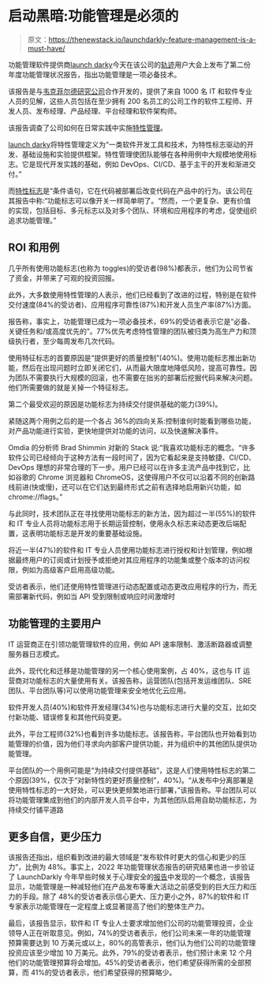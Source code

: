 # 启动黑暗:功能管理是必须的

> 原文：<https://thenewstack.io/launchdarkly-feature-management-is-a-must-have/>

功能管理软件提供商[launch darky](https://launchdarkly.com/?utm_content=inline-mention)今天在该公司的[轨迹](https://launchdarkly.com/trajectory/2022/)用户大会上发布了第二份年度功能管理状况报告，指出功能管理是一项必备技术。

该报告是与[韦克菲尔德研究公司](https://wakefieldresearch.com/)合作开发的，提供了来自 1000 名 IT 和软件专业人员的见解，这些人员包括在至少拥有 200 名员工的公司工作的软件工程师、开发人员、发布经理、产品经理、平台经理和软件架构师。

该报告调查了公司如何在日常实践中实施[特性管理](https://thenewstack.io/why-feature-management-is-the-future-of-software-delivery/)。

[launch darky](https://thenewstack.io/launchdarkly-providing-a-control-switch-for-features/)将特性管理定义为“一类软件开发工具和技术，为特性标志驱动的开发、基础设施和实验提供框架。特性管理使团队能够在各种用例中大规模地使用标志。它是现代开发实践的基础，例如 DevOps、CI/CD、基于主干的开发和渐进交付。”

而[特性标志](https://thenewstack.io/feature-flags-making-software-delivery-faster/)是“条件语句，它在代码被部署后改变代码在产品中的行为。该公司在其报告中称:“功能标志可以像开关一样简单明了。“然而，一个更复杂、更有价值的实现，包括目标、多元标志以及对多个团队、环境和应用程序的考虑，促使组织追求功能管理。”

## ROI 和用例

几乎所有使用功能标志(也称为 toggles)的受访者(98%)都表示，他们为公司节省了资金，并带来了可观的投资回报。

此外，大多数使用特性管理的人表示，他们已经看到了改进的过程，特别是在软件交付速度(84%的受访者)、应用程序可靠性(87%)和开发人员生产率(87%)方面。

报告称，事实上，功能管理已成为一项必备技术，69%的受访者表示它是“必备、关键任务和/或高度优先的”。77%优先考虑特性管理的团队被归类为高生产力和顶级执行者，至少每周发布几次代码。

使用特征标志的首要原因是“提供更好的质量控制”(40%)。使用功能标志推出新功能，然后在出现问题时立即关闭它们，从而最大限度地降低风险，提高可靠性。因为团队不需要执行大规模的回滚，也不需要在拙劣的部署后挖掘代码来解决问题。他们所需要做的就是关掉一个特征标志。

第二个最受欢迎的原因是功能标志为持续交付提供基础的能力(39%)。

紧随这两个用例之后的是一个各占 36%的四向关系:控制谁何时能看到哪些功能，对产品功能进行实验，更快地提供对功能的访问，以及快速解决事件。

Omdia 的分析师 Brad Shimmin 对新的 Stack 说:“我喜欢功能标志的概念。“许多软件公司已经倾向于这种方法有一段时间了，因为它看起来是支持敏捷、CI/CD、DevOps 理想的非常合理的下一步。用户已经可以在许多主流产品中找到它，比如谷歌的 Chrome 浏览器和 ChromeOS，这使得用户不仅可以沿着不同的创新路线前进(快或慢)，还可以在它们达到最终形式之前有选择地启用新兴功能，如 chrome://flags。”

与此同时，技术团队正在寻找使用功能标志的新方法，因为超过一半(55%)的软件和 IT 专业人员将功能标志用于长期运营控制，使用永久标志来动态更改后端配置，这表明功能标志是开发的重要基础设施。

将近一半(47%)的软件和 IT 专业人员使用功能标志进行授权和计划管理，例如根据最终用户的订阅或计划授予或拒绝对其应用程序的功能集或整个版本的访问权限，例如为高级客户启用高级功能。

受访者表示，他们还使用特性管理进行动态配置或动态更改应用程序的行为，而无需部署新代码，例如当 API 受到限制或响应时间激增时

## 功能管理的主要用户

IT 运营商正在引领功能管理软件的应用，例如 API 速率限制、激活断路器或调整服务器日志模式。

此外，现代化和迁移是功能管理的另一个核心使用案例，占 40%，这也与 IT 运营商对功能标志的大量使用有关。该报告称，运营团队(包括开发运维团队、SRE 团队、平台团队等)可以使用功能管理来安全地优化云应用。

软件开发人员(40%)和软件开发经理(34%)也与功能标志进行大量的交互，比如交付新功能、错误修复和其他代码变更。

此外，平台工程师(32%)也看到许多功能标志。该报告称，平台团队也开始看到功能管理的价值，因为他们寻求向内部客户提供功能，并为组织中的其他团队提供功能管理。

平台团队的一个用例可能是“为持续交付提供基础”，这是人们使用特性标志的第二个原因(39%，仅次于“对新特性的更好质量控制”，40%)。“从发布中分离部署是使用特性标志的一大好处，可以更快更频繁地进行部署，”该报告称。平台团队可以将功能管理集成到他们的内部开发人员平台中，为其他团队启用自助功能标志，为持续交付铺平道路

## 更多自信，更少压力

该报告还指出，组织看到改进的最大领域是“发布软件时更大的信心和更少的压力”，比例为 48%。事实上，2022 年功能管理状态报告的研究结果也进一步验证了 LaunchDarkly 今年早些时候关于心理安全的[报告](https://launchdarkly.com/blog/release-assurance-report/)中发现的一个概念，该报告显示，功能管理是一种减轻他们在产品发布等重大活动之前感受到的巨大压力和压力的手段。除了 48%的受访者表示信心更大、压力更小之外，87%的软件和 IT 专家表示功能管理在一定程度上或显著提高了他们的整体生产力。

最后，该报告显示，软件和 IT 专业人士要求增加他们公司的功能管理投资，企业领导人正在听取意见。例如，74%的受访者表示，他们公司未来一年的功能管理预算需要达到 10 万美元或以上，80%的高管表示，他们认为他们公司的功能管理投资应该至少增加 10 万美元。此外，79%的受访者表示，他们预计未来 12 个月他们的功能管理预算将会增加。45%的受访者表示，他们希望获得所需的全部预算，而 41%的受访者表示，他们希望获得的预算略少。

<svg xmlns:xlink="http://www.w3.org/1999/xlink" viewBox="0 0 68 31" version="1.1"><title>Group</title> <desc>Created with Sketch.</desc></svg>